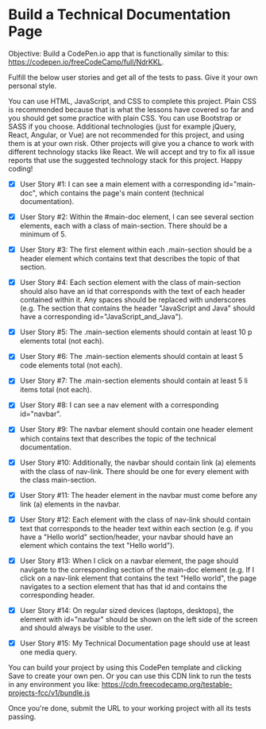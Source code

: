 # Build a Technical Documentation Page
Objective: Build a CodePen.io app that is functionally similar to this: https://codepen.io/freeCodeCamp/full/NdrKKL.

Fulfill the below user stories and get all of the tests to pass. Give it your own personal style.

You can use HTML, JavaScript, and CSS to complete this project. Plain CSS is recommended because that is what the lessons have covered so far and you should get some practice with plain CSS. You can use Bootstrap or SASS if you choose. Additional technologies (just for example jQuery, React, Angular, or Vue) are not recommended for this project, and using them is at your own risk. Other projects will give you a chance to work with different technology stacks like React. We will accept and try to fix all issue reports that use the suggested technology stack for this project. Happy coding!

- [x] User Story #1: I can see a main element with a corresponding id="main-doc", which contains the page's main content (technical documentation).

- [x] User Story #2: Within the #main-doc element, I can see several section elements, each with a class of main-section. There should be a minimum of 5.

- [x] User Story #3: The first element within each .main-section should be a header element which contains text that describes the topic of that section.

- [x] User Story #4: Each section element with the class of main-section should also have an id that corresponds with the text of each header contained within it. Any spaces should be replaced with underscores (e.g. The section that contains the header "JavaScript and Java" should have a corresponding id="JavaScript_and_Java").

- [x] User Story #5: The .main-section elements should contain at least 10 p elements total (not each).

- [x] User Story #6: The .main-section elements should contain at least 5 code elements total (not each).

- [x] User Story #7: The .main-section elements should contain at least 5 li items total (not each).

- [x] User Story #8: I can see a nav element with a corresponding id="navbar".

- [x] User Story #9: The navbar element should contain one header element which contains text that describes the topic of the technical documentation.

- [x] User Story #10: Additionally, the navbar should contain link (a) elements with the class of nav-link. There should be one for every element with the class main-section.

- [x] User Story #11: The header element in the navbar must come before any link (a) elements in the navbar.

- [x] User Story #12: Each element with the class of nav-link should contain text that corresponds to the header text within each section (e.g. if you have a "Hello world" section/header, your navbar should have an element which contains the text "Hello world").

- [x] User Story #13: When I click on a navbar element, the page should navigate to the corresponding section of the main-doc element (e.g. If I click on a nav-link element that contains the text "Hello world", the page navigates to a section element that has that id and contains the corresponding header.

- [x] User Story #14: On regular sized devices (laptops, desktops), the element with id="navbar" should be shown on the left side of the screen and should always be visible to the user.

- [x] User Story #15: My Technical Documentation page should use at least one media query.

You can build your project by using this CodePen template and clicking Save to create your own pen. Or you can use this CDN link to run the tests in any environment you like: https://cdn.freecodecamp.org/testable-projects-fcc/v1/bundle.js

Once you're done, submit the URL to your working project with all its tests passing.
